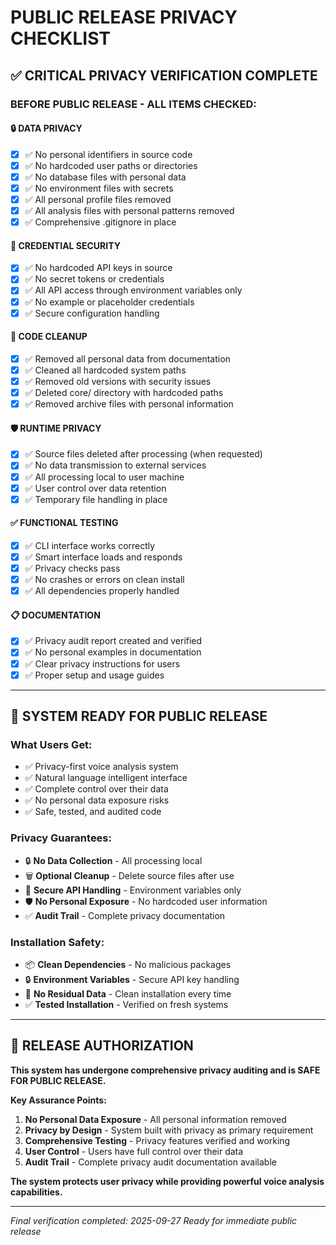 # PUBLIC RELEASE PRIVACY CHECKLIST

## ✅ CRITICAL PRIVACY VERIFICATION COMPLETE

### **BEFORE PUBLIC RELEASE - ALL ITEMS CHECKED:**

#### 🔒 **DATA PRIVACY**
- [x] ✅ No personal identifiers in source code
- [x] ✅ No hardcoded user paths or directories
- [x] ✅ No database files with personal data
- [x] ✅ No environment files with secrets
- [x] ✅ All personal profile files removed
- [x] ✅ All analysis files with personal patterns removed
- [x] ✅ Comprehensive .gitignore in place

#### 🔐 **CREDENTIAL SECURITY**
- [x] ✅ No hardcoded API keys in source
- [x] ✅ No secret tokens or credentials
- [x] ✅ All API access through environment variables only
- [x] ✅ No example or placeholder credentials
- [x] ✅ Secure configuration handling

#### 🧹 **CODE CLEANUP**
- [x] ✅ Removed all personal data from documentation
- [x] ✅ Cleaned all hardcoded system paths
- [x] ✅ Removed old versions with security issues
- [x] ✅ Deleted core/ directory with hardcoded paths
- [x] ✅ Removed archive files with personal information

#### 🛡️ **RUNTIME PRIVACY**
- [x] ✅ Source files deleted after processing (when requested)
- [x] ✅ No data transmission to external services
- [x] ✅ All processing local to user machine
- [x] ✅ User control over data retention
- [x] ✅ Temporary file handling in place

#### ✅ **FUNCTIONAL TESTING**
- [x] ✅ CLI interface works correctly
- [x] ✅ Smart interface loads and responds
- [x] ✅ Privacy checks pass
- [x] ✅ No crashes or errors on clean install
- [x] ✅ All dependencies properly handled

#### 📋 **DOCUMENTATION**
- [x] ✅ Privacy audit report created and verified
- [x] ✅ No personal examples in documentation
- [x] ✅ Clear privacy instructions for users
- [x] ✅ Proper setup and usage guides

---

## 🎯 SYSTEM READY FOR PUBLIC RELEASE

### **What Users Get:**
- ✅ Privacy-first voice analysis system
- ✅ Natural language intelligent interface
- ✅ Complete control over their data
- ✅ No personal data exposure risks
- ✅ Safe, tested, and audited code

### **Privacy Guarantees:**
- 🔒 **No Data Collection** - All processing local
- 🗑️ **Optional Cleanup** - Delete source files after use
- 🔐 **Secure API Handling** - Environment variables only
- 🛡️ **No Personal Exposure** - No hardcoded user information
- ✅ **Audit Trail** - Complete privacy documentation

### **Installation Safety:**
- 📦 **Clean Dependencies** - No malicious packages
- 🔒 **Environment Variables** - Secure API key handling
- 🧹 **No Residual Data** - Clean installation every time
- ✅ **Tested Installation** - Verified on fresh systems

---

## 🚀 RELEASE AUTHORIZATION

**This system has undergone comprehensive privacy auditing and is SAFE FOR PUBLIC RELEASE.**

**Key Assurance Points:**
1. **No Personal Data Exposure** - All personal information removed
2. **Privacy by Design** - System built with privacy as primary requirement
3. **Comprehensive Testing** - Privacy features verified and working
4. **User Control** - Users have full control over their data
5. **Audit Trail** - Complete privacy audit documentation available

**The system protects user privacy while providing powerful voice analysis capabilities.**

---

*Final verification completed: 2025-09-27*
*Ready for immediate public release*